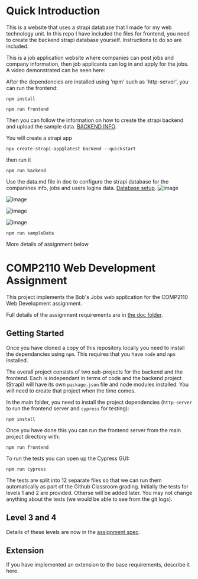 # Quick Introduction

This is a website that uses a strapi database that I made for my web technology unit. In this repo I have included the files for frontend, you need to create the backend strapi database yourself. Instructions to do so are included. 

This is a job application website where companies can post jobs and company information, then job applicants can log in and apply for the jobs. A video demonstrated can be seen here: 

After the dependencies are installed using 'npm' such as 'http-server', you can run the frontend:

```shell
npm install
```

```shell
npm run frontend
```
Then you can follow the information on how to create the strapi backend and upload the sample data. 
[BACKEND INFO](doc/backend.md).

You will create a strapi app
```shell
npx create-strapi-app@latest backend --quickstart
```

then run it
```shell
npm run backend
```

Use the data.md file in doc to configure the strapi database for the companines info, jobs and users logins data. [Database setup](doc/data.md).
![image](https://github.com/LukeJenningsMQ/First-Website-Assignment-Using-a-Strapi-Database/assets/61956662/968b2f09-95b5-45b6-a1c9-c658f9236c24)

![image](https://github.com/LukeJenningsMQ/First-Website-Assignment-Using-a-Strapi-Database/assets/61956662/635ab825-730e-4eab-acbf-c54233647cfd)

![image](https://github.com/LukeJenningsMQ/First-Website-Assignment-Using-a-Strapi-Database/assets/61956662/f1b67de5-9edd-4578-b12e-710e606d9c5d)



![image](https://github.com/LukeJenningsMQ/First-Website-Assignment-Using-a-Strapi-Database/assets/61956662/42d280e0-8da9-485f-9a7a-9bb39ec4dbec)






```shell
npm run sampleData
```

More details of assignment below
# COMP2110 Web Development Assignment

This project implements the Bob's Jobs web application for the COMP2110 
Web Development assignment.  

Full details of the assignment requirements are in [the doc folder](doc/assignment.md). 

## Getting Started

Once you have cloned a copy of this repository locally you need to install the 
dependancies using `npm`.  This requires that you have `node` and `npm` installed.  

The overall project consists of two sub-projects for the backend and the frontend.
Each is independant in terms of code and the backend project (Strapi) will have
its own `package.json` file and node modules installed.  You will need to create
that project when the time comes.

In the main folder, you need to install the project dependencies (`http-server`
to run the frontend server and `cypress` for testing):

```shell
npm install
```

Once you have done this you can run the frontend server from the main project
directory with:

```shell
npm run frontend
```

To run the tests you can open up the Cypress GUI:

```shell
npm run cypress
```

The tests are split into 12 separate files so that we can run them automatically
as part of the Github Classroom grading.  Initially the tests for levels 1 and 2
are provided.  Otherse will be added later.  You may not change anything about
the tests (we would be able to see from the git logs).

## Level 3 and 4

Details of these levels are now in the [assignment spec](doc/assignment.md).

## Extension

If you have implemented an extension to the base requirements, describe it here.
